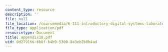 ```yaml
---
content_type: resource
description: ''
file: null
file_location: /coursemedia/6-111-introductory-digital-systems-laboratory-spring-2006/0d2791666b8fb4b953008a3eb2b8b4ad_appendix10.pdf
file_type: application/pdf
resourcetype: Document
title: appendix10.pdf
uid: 0d279166-6b8f-b4b9-5300-8a3eb2b8b4ad
---
```

